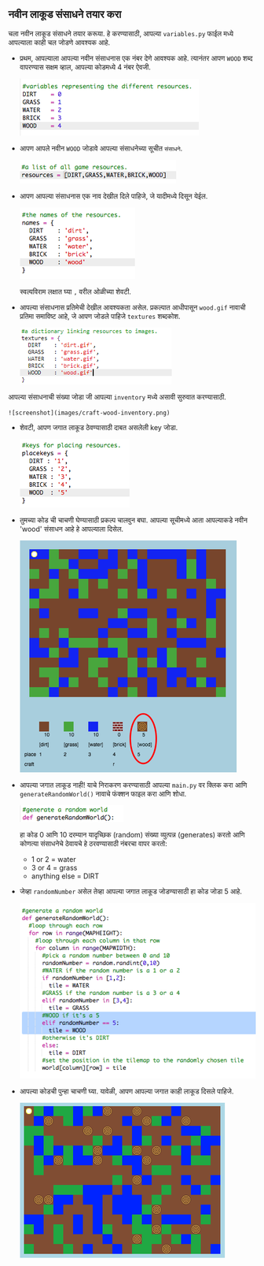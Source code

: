 ## नवीन लाकूड संसाधने तयार करा

चला नवीन लाकूड संसाधने तयार करूया. हे करण्यासाठी, आपल्या `variables.py` फाईल मध्ये आपल्याला काही चल जोडणे आवश्यक आहे.

+ प्रथम, आपल्याला आपल्या नवीन संसाधनास एक नंबर देणे आवश्यक आहे. त्यानंतर आपण `WOOD` शब्द वापरण्यास सक्षम व्हाल, आपल्या कोडमध्ये 4 नंबर ऐवजी.
    
    ![screenshot](images/craft-wood-const.png)

+ आपण आपले नवीन `WOOD` जोडावे आपल्या संसाधनेच्या सूचीत `संसाधने`.
    
    ![screenshot](images/craft-wood-resources.png)

+ आपण आपल्या संसाधनास एक नाव देखील दिले पाहिजे, जे यादीमध्ये दिसून येईल.
    
    ![screenshot](images/craft-wood-name.png)
    
    स्वल्पविराम लक्षात घ्या `,` वरील ओळीच्या शेवटी.

+ आपल्या संसाधनास प्रतिमेची देखील आवश्यकता असेल. प्रकल्पात आधीपासून `wood.gif` नावाची प्रतिमा समाविष्ट आहे, जे आपण जोडले पाहिजे `textures` शब्दकोश.

    ![screenshot](images/craft-wood-texture.png)

आपल्या संसाधनाची संख्या जोडा जी आपल्या `inventory` मध्ये असावी सुरुवात करण्यासाठी.
    
    ![screenshot](images/craft-wood-inventory.png)

+ शेवटी, आपण जगात लाकूड ठेवण्यासाठी दाबत असलेली key जोडा.
    
    ![screenshot](images/craft-wood-placekey.png)

+ तुमच्या कोड ची चाचणी घेण्यासाठी प्रकल्प चालवुन बघा. आपल्या सूचीमध्ये आता आपल्याकडे नवीन 'wood' संसाधन आहे हे आपल्याला दिसेल.
    
    ![screenshot](images/craft-wood-test.png)

+ आपल्या जगात लाकूड नाही! याचे निराकरण करण्यासाठी आपल्या `main.py` वर क्लिक करा आणि `generateRandomWorld()` नावाचे फंक्शन फाइल करा आणि शोधा.
    
    ![screenshot](images/craft-wood-random1.png)
    
    हा कोड 0 आणि 10 दरम्यान यादृच्छिक (random) संख्या व्युत्पन्न (generates) करतो आणि कोणत्या संसाधनेचे ठेवायचे हे ठरवण्यासाठी नंबरचा वापर करतो:
    
    + 1 or 2 = water
    + 3 or 4 = grass
    + anything else = DIRT

+ जेव्हा `randomNumber` असेल तेव्हा आपल्या जगात लाकूड जोडण्यासाठी हा कोड जोडा 5 आहे.
    
    ![screenshot](images/craft-wood-random2.png)

+ आपल्या कोडची पुन्हा चाचणी घ्या. यावेळी, आपण आपल्या जगात काही लाकूड दिसले पाहिजे.
    
    ![screenshot](images/craft-wood-test2.png)